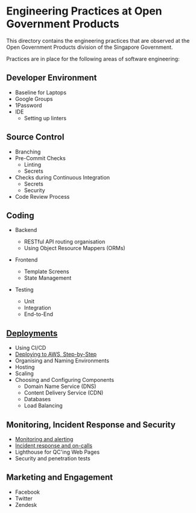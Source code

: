# Engineering Practices at Open Government Products

This directory contains the engineering practices that are observed at
the Open Government Products division of the Singapore Government.

Practices are in place for the following areas of software engineering:

## Developer Environment

- Baseline for Laptops
- Google Groups
- 1Password
- IDE
  - Setting up linters

## Source Control

- Branching
- Pre-Commit Checks
  - Linting
  - Secrets
- Checks during Continuous Integration
  - Secrets
  - Security
- Code Review Process

## Coding

- Backend
  - RESTful API routing organisation
  - Using Object Resource Mappers (ORMs)

- Frontend
  - Template Screens
  - State Management

- Testing
  - Unit
  - Integration
  - End-to-End

## [Deployments](./deploying)

- Using CI/CD
- [Deploying to AWS, Step-by-Step](./deploying/aws.md)
- Organising and Naming Environments
- Hosting
- Scaling
- Choosing and Configuring Components
  - Domain Name Service (DNS)
  - Content Delivery Service (CDN)
  - Databases
  - Load Balancing
  
## Monitoring, Incident Response and Security

- [Monitoring and alerting](./monitoring-and-incident-response/monitoring.md)
- [Incident response and on-calls](./monitoring-and-incident-response/incident-response.md)
- Lighthouse for QC'ing Web Pages
- Security and penetration tests

## Marketing and Engagement

- Facebook
- Twitter
- Zendesk
